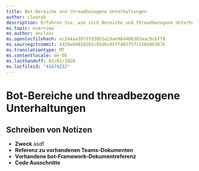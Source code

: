 ```yaml
---
title: Bot-Bereiche und threadbezogene Unterhaltungen
author: clearab
description: Erfahren Sie, wie sich Bereiche und threadbezogene Unterhaltungen auf Ihren bot für Microsoft Teams auswirken.
ms.topic: overview
ms.author: anclear
ms.openlocfilehash: ec244aa397d7d3051e29ae984400383aac9cbff8
ms.sourcegitcommit: 4329a94918263c85d6c65ff401f571556b80307b
ms.translationtype: MT
ms.contentlocale: de-DE
ms.lasthandoff: 02/01/2020
ms.locfileid: "41674232"
---
```

# <a name="bot-scopes-and-threaded-conversations"></a>Bot-Bereiche und threadbezogene Unterhaltungen

## <a name="writing-notes"></a>Schreiben von Notizen

 * **Zweck** asdf
 * **Referenz zu vorhandenen Teams-Dokumenten**[]()
 * **Vorhandene bot-Framework-Dokumentreferenz**[]()
 * **Code Ausschnitte**[]()